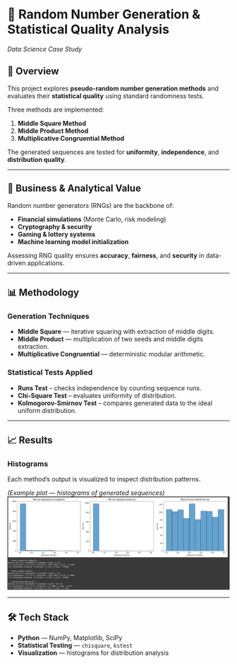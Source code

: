 # 🎲 Random Number Generation & Statistical Quality Analysis
*Data Science Case Study*

## 📌 Overview
This project explores **pseudo-random number generation methods** and evaluates their **statistical quality** using standard randomness tests.

Three methods are implemented:
1. **Middle Square Method**
2. **Middle Product Method**
3. **Multiplicative Congruential Method**

The generated sequences are tested for **uniformity**, **independence**, and **distribution quality**.

---

## 🎯 Business & Analytical Value
Random number generators (RNGs) are the backbone of:
- **Financial simulations** (Monte Carlo, risk modeling)
- **Cryptography & security**
- **Gaming & lottery systems**
- **Machine learning model initialization**

Assessing RNG quality ensures **accuracy**, **fairness**, and **security** in data-driven applications.

---

## 📊 Methodology

### Generation Techniques
- **Middle Square** — iterative squaring with extraction of middle digits.
- **Middle Product** — multiplication of two seeds and middle digits extraction.
- **Multiplicative Congruential** — deterministic modular arithmetic.

### Statistical Tests Applied
- **Runs Test** – checks independence by counting sequence runs.
- **Chi-Square Test** – evaluates uniformity of distribution.
- **Kolmogorov-Smirnov Test** – compares generated data to the ideal uniform distribution.

---

## 📈 Results

### Histograms
Each method’s output is visualized to inspect distribution patterns.

*(Example plot — histograms of generated sequences)*  
![Histograms](docs/1.png)

---

## 🛠 Tech Stack
- **Python** — NumPy, Matplotlib, SciPy
- **Statistical Testing** — `chisquare`, `kstest`
- **Visualization** — histograms for distribution analysis
